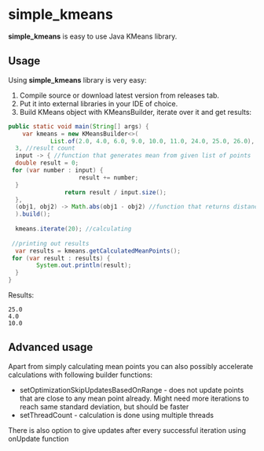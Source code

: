
# simple_kmeans  
**simple_kmeans** is easy to use Java KMeans library.  
  
## Usage  
Using **simple_kmeans** library is very easy:   
1. Compile source or download latest version from releases tab.  
2. Put it into external libraries in your IDE of choice.  
3. Build KMeans object with KMeansBuilder, iterate over it and get results:
  
```java
public static void main(String[] args) {  
    var kmeans = new KMeansBuilder<>(  
            List.of(2.0, 4.0, 6.0, 9.0, 10.0, 11.0, 24.0, 25.0, 26.0), //input points  
  3, //result count  
  input -> { //function that generates mean from given list of points  
  double result = 0;  
 for (var number : input) {  
                    result += number;  
  }  
                return result / input.size();  
  },  
  (obj1, obj2) -> Math.abs(obj1 - obj2) //function that returns distance between two points  
  ).build();
    
  kmeans.iterate(20); //calculating  
  
 //printing out results  
  var results = kmeans.getCalculatedMeanPoints();  
 for (var result : results) {  
        System.out.println(result);  
  }  
}
```  

Results:
```
25.0
4.0
10.0
```

## Advanced usage

Apart from simply calculating mean points you can also possibly accelerate calculations with following builder functions:
* setOptimizationSkipUpdatesBasedOnRange - does not update points that are close to any mean point already. Might need more iterations to reach same standard deviation, but should be faster
* setThreadCount - calculation is done using multiple threads


There is also option to give updates after every successful iteration using onUpdate function

